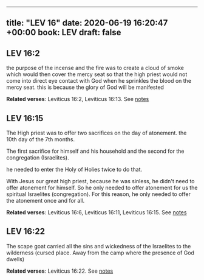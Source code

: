 
---
title: "LEV 16"
date: 2020-06-19 16:20:47 +00:00
book: LEV
draft: false
---

## LEV 16:2

the purpose of the incense and the fire was to create a cloud of smoke which would then cover the mercy seat so that the high priest would not come into direct eye contact with God when he sprinkles the blood on the mercy seat. this is because the glory of God will be manifested

**Related verses**: Leviticus 16:2, Leviticus 16:13. See [notes](https://my.bible.com/notes/3455499561715098318)


## LEV 16:15

The High priest was to offer two sacrifices on the day of atonement. the 10th day of the 7th months.

The first sacrifice for himself and his household and the second for the congregation (Israelites).

he needed to enter the Holy of Holies twice to do that.

With Jesus our great high priest, because he was sinless, he didn't need to offer atonement for himself. So he only needed to offer atonement for us the spiritual Israelites (congregation). For this reason, he only needed to offer the atonement once and for all.

**Related verses**: Leviticus 16:6, Leviticus 16:11, Leviticus 16:15. See [notes](https://my.bible.com/notes/3455496897870684868)


## LEV 16:22

The scape goat carried all the sins and wickedness of the Israelites to the wilderness (cursed place. Away from the camp where the presence of God dwells)

**Related verses**: Leviticus 16:22. See [notes](https://my.bible.com/notes/3363598376654070050)

